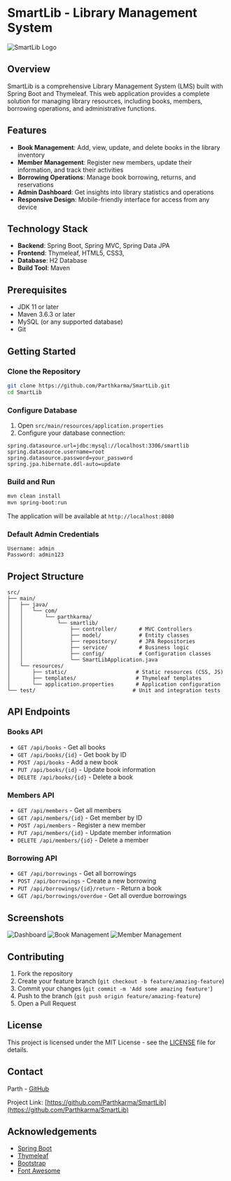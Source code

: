 # SmartLib - Library Management System

![SmartLib Logo](https://via.placeholder.com/150x150)

## Overview

SmartLib is a comprehensive Library Management System (LMS) built with Spring Boot and Thymeleaf. This web application provides a complete solution for managing library resources, including books, members, borrowing operations, and administrative functions.

## Features

- **Book Management**: Add, view, update, and delete books in the library inventory
- **Member Management**: Register new members, update their information, and track their activities
- **Borrowing Operations**: Manage book borrowing, returns, and reservations
- **Admin Dashboard**: Get insights into library statistics and operations
- **Responsive Design**: Mobile-friendly interface for access from any device

## Technology Stack

- **Backend**: Spring Boot, Spring MVC, Spring Data JPA
- **Frontend**: Thymeleaf, HTML5, CSS3,
- **Database**: H2 Database
- **Build Tool**: Maven

## Prerequisites

- JDK 11 or later
- Maven 3.6.3 or later
- MySQL (or any supported database)
- Git

## Getting Started

### Clone the Repository

```bash
git clone https://github.com/Parthkarma/SmartLib.git
cd SmartLib
```

### Configure Database

1. Open `src/main/resources/application.properties`
2. Configure your database connection:

```properties
spring.datasource.url=jdbc:mysql://localhost:3306/smartlib
spring.datasource.username=root
spring.datasource.password=your_password
spring.jpa.hibernate.ddl-auto=update
```

### Build and Run

```bash
mvn clean install
mvn spring-boot:run
```

The application will be available at `http://localhost:8080`

### Default Admin Credentials

```
Username: admin
Password: admin123
```

## Project Structure

```
src/
├── main/
│   ├── java/
│   │   └── com/
│   │       └── parthkarma/
│   │           └── smartlib/
│   │               ├── controller/       # MVC Controllers
│   │               ├── model/            # Entity classes
│   │               ├── repository/       # JPA Repositories
│   │               ├── service/          # Business logic
│   │               ├── config/           # Configuration classes
│   │               └── SmartLibApplication.java
│   └── resources/
│       ├── static/                      # Static resources (CSS, JS)
│       ├── templates/                   # Thymeleaf templates
│       └── application.properties       # Application configuration
└── test/                               # Unit and integration tests
```

## API Endpoints

### Books API

- `GET /api/books` - Get all books
- `GET /api/books/{id}` - Get book by ID
- `POST /api/books` - Add a new book
- `PUT /api/books/{id}` - Update book information
- `DELETE /api/books/{id}` - Delete a book

### Members API

- `GET /api/members` - Get all members
- `GET /api/members/{id}` - Get member by ID
- `POST /api/members` - Register a new member
- `PUT /api/members/{id}` - Update member information
- `DELETE /api/members/{id}` - Delete a member

### Borrowing API

- `GET /api/borrowings` - Get all borrowings
- `POST /api/borrowings` - Create a new borrowing
- `PUT /api/borrowings/{id}/return` - Return a book
- `GET /api/borrowings/overdue` - Get all overdue borrowings

## Screenshots

![Dashboard](https://via.placeholder.com/800x400)
![Book Management](https://via.placeholder.com/800x400)
![Member Management](https://via.placeholder.com/800x400)

## Contributing

1. Fork the repository
2. Create your feature branch (`git checkout -b feature/amazing-feature`)
3. Commit your changes (`git commit -m 'Add some amazing feature'`)
4. Push to the branch (`git push origin feature/amazing-feature`)
5. Open a Pull Request

## License

This project is licensed under the MIT License - see the [LICENSE](LICENSE) file for details.

## Contact

Parth - [GitHub](https://github.com/Parthkarma)

Project Link: [https://github.com/Parthkarma/SmartLib](https://github.com/Parthkarma/SmartLib)

## Acknowledgements

- [Spring Boot](https://spring.io/projects/spring-boot)
- [Thymeleaf](https://www.thymeleaf.org/)
- [Bootstrap](https://getbootstrap.com/)
- [Font Awesome](https://fontawesome.com/)
